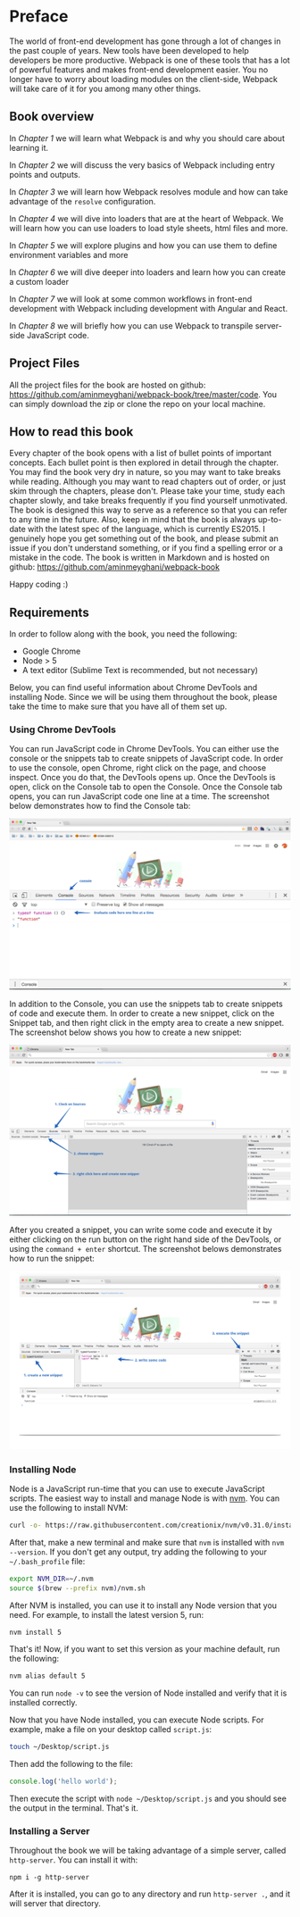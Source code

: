 # Preface

The world of front-end development has gone through a lot of changes in the past couple of years. New tools have been developed to help developers be more productive. Webpack is one of these tools that has a lot of powerful features and makes front-end development easier. You no longer have to worry about loading modules on the client-side, Webpack will take care of it for you among many other things.

## Book overview

In *Chapter 1* we will learn what Webpack is and why you should care about learning it.

In *Chapter 2* we will discuss the very basics of Webpack including entry points and outputs.

In *Chapter 3* we will learn how Webpack resolves module and how can take advantage of the `resolve` configuration.

In *Chapter 4* we will dive into loaders that are at the heart of Webpack. We will learn how you can use loaders to load style sheets, html files and more.

In *Chapter 5* we will explore plugins and how you can use them to define environment variables and more

In *Chapter 6* we will dive deeper into loaders and learn how you can create a custom loader

In *Chapter 7* we will look at some common workflows in front-end development with Webpack including development with Angular and React.

In *Chapter 8* we will briefly how you can use Webpack to transpile server-side JavaScript code.


## Project Files

All the project files for the book are hosted on github: https://github.com/aminmeyghani/webpack-book/tree/master/code. You can simply download the zip or clone the repo on your local machine.

## How to read this book

Every chapter of the book opens with a list of bullet points of important concepts. Each bullet point is then explored in detail through the chapter. You may find the book very dry in nature, so you may want to take breaks while reading. Although you may want to read chapters out of order, or just skim through the chapters, please don't. Please take your time, study each chapter slowly, and take breaks frequently if you find yourself unmotivated. The book is designed this way to serve as a reference so that you can refer to any time in the future. Also, keep in mind that the book is always up-to-date with the latest spec of the language, which is currently ES2015. I genuinely hope you get something out of the book, and please submit an issue if you don't understand something, or if you find a spelling error or a mistake in the code. The book is written in Markdown and is hosted on github: https://github.com/aminmeyghani/webpack-book

Happy coding :)

## Requirements

In order to follow along with the book, you need the following:

- Google Chrome
- Node > 5
- A text editor (Sublime Text is recommended, but not necessary)

Below, you can find useful information about Chrome DevTools and installing Node. Since we will be using them throughout the book, please take the time to make sure that you have all of them set up.

### Using Chrome DevTools

You can run JavaScript code in Chrome DevTools. You can either use the console or the snippets tab to create snippets of JavaScript code. In order to use the console, open Chrome, right click on the page, and choose inspect. Once you do that, the DevTools opens up. Once the DevTools is open, click on the Console tab to open the Console. Once the Console tab opens, you can run JavaScript code one line at a time. The screenshot below demonstrates how to find the Console tab:

![Using the Console](images/1-using-the-console.png)

In addition to the Console, you can use the snippets tab to create snippets of code and execute them. In order to create a new snippet, click on the Snippet tab, and then right click in the empty area to create a new snippet. The screenshot below shows you how to create a new snippet:

![Creating a new snippet](images/2-make-snippet.png)

After you created a snippet, you can write some code and execute it by either clicking on the run button on the right hand side of the DevTools, or using the `command + enter` shortcut. The screenshot belows demonstrates how to run the snippet:

![Executing a snippet](images/3-execute-snippet.png)

### Installing Node

Node is a JavaScript run-time that you can use to execute JavaScript scripts. The easiest way to install and manage Node is with [nvm](https://github.com/creationix/nvm). You can use the following to install NVM:

```bash
curl -o- https://raw.githubusercontent.com/creationix/nvm/v0.31.0/install.sh | bash
```

After that, make a new terminal and make sure that `nvm` is installed with `nvm --version`. If you don't get any output, try adding the following to your `~/.bash_profile` file:

```bash
export NVM_DIR=~/.nvm
source $(brew --prefix nvm)/nvm.sh
```

After NVM is installed, you can use it to install any Node version that you need. For example, to install the latest version 5, run:

```bash
nvm install 5
```
That's it! Now, if you want to set this version as your machine default, run the following:

```bash
nvm alias default 5
```

You can run `node -v` to see the version of Node installed and verify that it is installed correctly.

Now that you have Node installed, you can execute Node scripts. For example, make a file on your desktop called `script.js`:

```bash
touch ~/Desktop/script.js
```

Then add the following to the file:

```javascript
console.log('hello world');
```

Then execute the script with `node ~/Desktop/script.js` and you should see the output in the terminal. That's it.

### Installing a Server

Throughout the book we will be taking advantage of a simple server, called `http-server`. You can install it with:

    npm i -g http-server

After it is installed, you can go to any directory and run `http-server .`, and it will server that directory.


